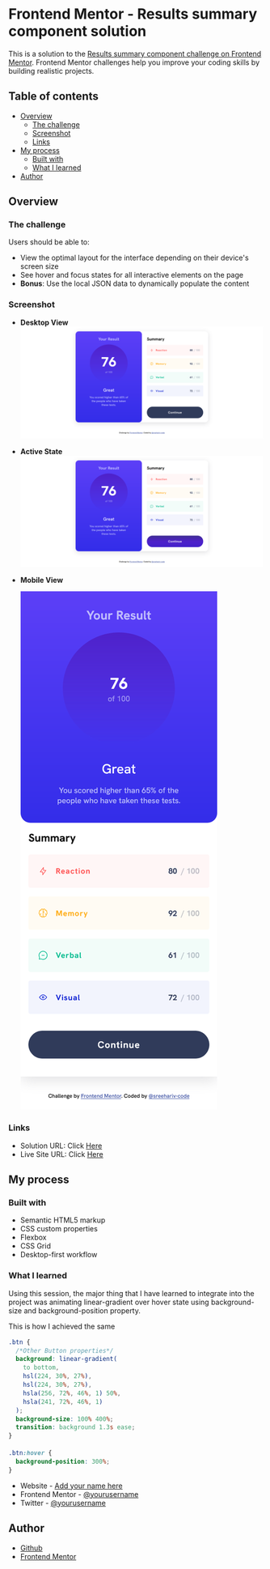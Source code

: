 # Frontend Mentor - Results summary component solution

This is a solution to the [Results summary component challenge on Frontend Mentor](https://www.frontendmentor.io/challenges/results-summary-component-CE_K6s0maV). Frontend Mentor challenges help you improve your coding skills by building realistic projects.

## Table of contents

- [Overview](#overview)
  - [The challenge](#the-challenge)
  - [Screenshot](#screenshot)
  - [Links](#links)
- [My process](#my-process)
  - [Built with](#built-with)
  - [What I learned](#what-i-learned)
- [Author](#author)

## Overview

### The challenge

Users should be able to:

- View the optimal layout for the interface depending on their device's screen size
- See hover and focus states for all interactive elements on the page
- **Bonus**: Use the local JSON data to dynamically populate the content

### Screenshot

- <b>Desktop View</b>
  ![Desktop  image](./screenshots/desktop-view.png)
- <b>Active State</b>
  ![Desktop Active image](./screenshots/desktop-view-active.png)
- <b>Mobile View</b>

  ![Desktop Active image](./screenshots/mobile-view.png)

### Links

- Solution URL: Click [Here](https://github.com/sreehariv-code/result-summary-component)
- Live Site URL: Click [Here](https://sreehariv-code.github.io/result-summary-component/)

## My process

### Built with

- Semantic HTML5 markup
- CSS custom properties
- Flexbox
- CSS Grid
- Desktop-first workflow

### What I learned

Using this session, the major thing that I have learned to integrate into the project was animating linear-gradient over hover state using background-size and background-position property.

This is how I achieved the same

```css
.btn {
  /*Other Button properties*/
  background: linear-gradient(
    to bottom,
    hsl(224, 30%, 27%),
    hsl(224, 30%, 27%),
    hsla(256, 72%, 46%, 1) 50%,
    hsla(241, 72%, 46%, 1)
  );
  background-size: 100% 400%;
  transition: background 1.3s ease;
}

.btn:hover {
  background-position: 300%;
}
```

- Website - [Add your name here](https://www.your-site.com)
- Frontend Mentor - [@yourusername](https://www.frontendmentor.io/profile/yourusername)
- Twitter - [@yourusername](https://www.twitter.com/yourusername)

## Author

- [Github](https://github.com/sreehariv-code)
- [Frontend Mentor](https://www.frontendmentor.io/profile/sreehariv-code)

